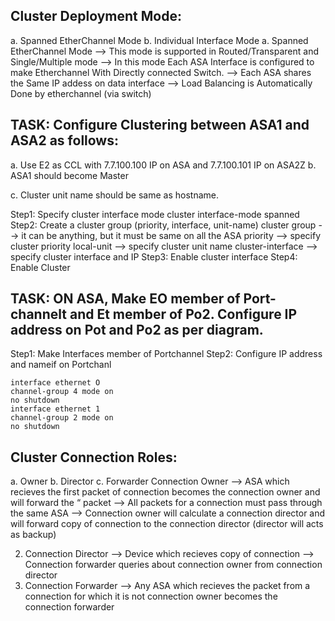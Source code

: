 ## Cluster Deployment Mode:
a. Spanned EtherChannel Mode
b. Individual Interface Mode
a. Spanned EtherChannel Mode
--> This mode is supported in Routed/Transparent and Single/Multiple mode
--> In this mode Each ASA Interface is configured to make Etherchannel With Directly connected Switch.
--> Each ASA shares the Same IP addess on data interface
--> Load Balancing is Automatically Done by etherchannel (via switch)

## TASK: Configure Clustering between ASA1 and ASA2 as follows:

a. Use E2 as CCL with 7.7.100.100 IP on ASA and 7.7.100.101 IP on ASA2Z
b. ASA1 should become Master

c. Cluster unit name should be same as hostname.

Step1: Specify cluster interface mode
cluster interface-mode spanned
Step2: Create a cluster group (priority, interface, unit-name)
cluster group <name>  --> it can be anything, but it must be same on all the ASA
priority --> specify cluster priority
local-unit --> specify cluster unit name
cluster-interface --> specify cluster interface and IP
Step3: Enable cluster interface
Step4: Enable Cluster

## TASK: ON ASA, Make EO member of Port-channelt and Et member of Po2. Configure IP address on Pot and Po2 as per diagram.
Step1: Make Interfaces member of Portchannel Step2: Configure IP address and nameif on Portchanl

```
interface ethernet O
channel-group 4 mode on
no shutdown
interface ethernet 1
channel-group 2 mode on
no shutdown
```



## Cluster Connection Roles:
a. Owner
b. Director
c. Forwarder
Connection Owner
--> ASA which recieves the first packet of connection becomes the connection owner and will forward the
“ packet
--> All packets for a connection must pass through the same ASA
--> Connection owner will calculate a connection director and will forward copy of connection to the
connection director (director will acts as backup)

2. Connection Director
--> Device which recieves copy of connection
--> Connection forwarder queries about connection owner from connection director
3. Connection Forwarder
   --> Any ASA which recieves the packet from a connection for which it is not connection owner becomes
   the connection forwarder